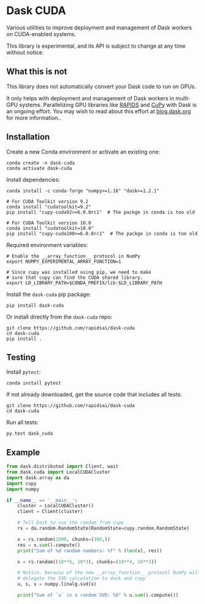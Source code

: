 Dask CUDA
=========

Various utilities to improve deployment and management of Dask workers on
CUDA-enabled systems.

This library is experimental, and its API is subject to change at any time
without notice.


What this is not
----------------

This library does not automatically convert your Dask code to run on GPUs.

It only helps with deployment and management of Dask workers in multi-GPU
systems.  Parallelizing GPU libraries like [RAPIDS](https://rapids.ai) and
[CuPy](https://cupy.chainer.org) with Dask is an ongoing effort.  You may wish
to read about this effort at [blog.dask.org](https://blog.dask.org) for more
information..


Installation
------------

Create a new Conda environment or activate an existing one:

    conda create -n dask-cuda
    conda activate dask-cuda

Install dependencies:
    
    conda install -c conda-forge "numpy>=1.16" "dask>=1.2.1"

    # For CUDA Toolkit version 9.2 
    conda install "cudatoolkit=9.2"
    pip install "cupy-cuda92>=6.0.0rc1"  # The packge in conda is too old

    # For CUDA Toolkit version 10.0 
    conda install "cudatoolkit=10.0"
    pip install "cupy-cuda100>=6.0.0rc1"  # The packge in conda is too old

Required environment variables:

    # Enable the __array_function__ protocol in NumPy
    export NUMPY_EXPERIMENTAL_ARRAY_FUNCTION=1

    # Since cupy was installed using pip, we need to make 
    # sure that cupy can find the CUDA shared library.
    export LD_LIBRARY_PATH=$CONDA_PREFIX/lib:$LD_LIBRARY_PATH

Install the `dask-cuda` pip package:

    pip install dask-cuda

Or install directly from the `dask-cuda` repo:

    git clone https://github.com/rapidsai/dask-cuda
    cd dask-cuda
    pip install .


Testing
-------

Install `pytest`:

    conda install pytest

If not already downloaded, get the source code that includes all tests:

    git clone https://github.com/rapidsai/dask-cuda
    cd dask-cuda

Run all tests:

    py.test dask_cuda


Example
-------

```python
from dask.distributed import Client, wait
from dask_cuda import LocalCUDACluster
import dask.array as da
import cupy
import numpy

if __name__ == '__main__':
    cluster = LocalCUDACluster()
    client = Client(cluster)

    # Tell Dask to use the random from cupy
    rs = da.random.RandomState(RandomState=cupy.random.RandomState)

    x = rs.random(1000, chunks=(100,))
    res = x.sum().compute()
    print("Sum of %d random numbers: %f" % (len(x), res))

    x = rs.random((10**5, 10*3), chunks=(10**4, 10**3))

    # Notice, because of the new __array_function__ protocol NumPy will 
    # delegate the SVD calculation to dask and cupy
    u, s, v = numpy.linalg.svd(x)

    print("Sum of `u` in a random SVD: %d" % u.sum().compute())
```

